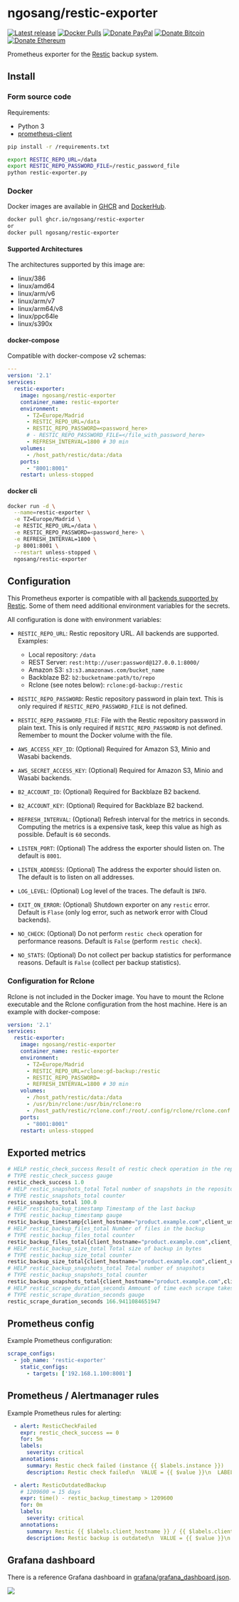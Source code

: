 # ngosang/restic-exporter

[![Latest release](https://img.shields.io/github/v/release/ngosang/restic-exporter)](https://github.com/ngosang/restic-exporter/releases)
[![Docker Pulls](https://img.shields.io/docker/pulls/ngosang/restic-exporter)](https://hub.docker.com/r/ngosang/restic-exporter/)
[![Donate PayPal](https://img.shields.io/badge/Donate-PayPal-yellow.svg)](https://www.paypal.com/paypalme/diegoheras0xff)
[![Donate Bitcoin](https://img.shields.io/badge/Donate-Bitcoin-f7931a.svg)](https://www.blockchain.com/btc/address/14EcPN47rWXkmFvjfohJx2rQxxoeBRJhej)
[![Donate Ethereum](https://img.shields.io/badge/Donate-Ethereum-8c8c8c.svg)](https://www.blockchain.com/eth/address/0x0D1549BbB00926BF3D92c1A8A58695e982f1BE2E)

Prometheus exporter for the [Restic](https://github.com/restic/restic) backup system.

## Install

### Form source code

Requirements:
 * Python 3
 * [prometheus-client](https://github.com/prometheus/client_python)

```bash
pip install -r /requirements.txt

export RESTIC_REPO_URL=/data
export RESTIC_REPO_PASSWORD_FILE=/restic_password_file
python restic-exporter.py
```

### Docker

Docker images are available in [GHCR](https://github.com/ngosang/restic-exporter/pkgs/container/restic-exporter) and [DockerHub](https://hub.docker.com/r/ngosang/restic-exporter).

```bash
docker pull ghcr.io/ngosang/restic-exporter
or
docker pull ngosang/restic-exporter
```

#### Supported Architectures

The architectures supported by this image are:

* linux/386
* linux/amd64
* linux/arm/v6
* linux/arm/v7
* linux/arm64/v8
* linux/ppc64le
* linux/s390x

#### docker-compose

Compatible with docker-compose v2 schemas:

```yaml
---
version: '2.1'
services:
  restic-exporter:
    image: ngosang/restic-exporter
    container_name: restic-exporter
    environment:
      - TZ=Europe/Madrid
      - RESTIC_REPO_URL=/data
      - RESTIC_REPO_PASSWORD=<password_here>
      # - RESTIC_REPO_PASSWORD_FILE=</file_with_password_here>
      - REFRESH_INTERVAL=1800 # 30 min
    volumes:
      - /host_path/restic/data:/data
    ports:
      - "8001:8001"
    restart: unless-stopped
```

#### docker cli

```bash
docker run -d \
  --name=restic-exporter \
  -e TZ=Europe/Madrid \
  -e RESTIC_REPO_URL=/data \
  -e RESTIC_REPO_PASSWORD=<password_here> \
  -e REFRESH_INTERVAL=1800 \
  -p 8001:8001 \
  --restart unless-stopped \
  ngosang/restic-exporter
```

## Configuration

This Prometheus exporter is compatible with all [backends supported by Restic](https://restic.readthedocs.io/en/latest/030_preparing_a_new_repo.html).
Some of them need additional environment variables for the secrets.

All configuration is done with environment variables:

- `RESTIC_REPO_URL`: Restic repository URL. All backends are supported. Examples:
  * Local repository: `/data`
  * REST Server: `rest:http://user:password@127.0.0.1:8000/`
  * Amazon S3: `s3:s3.amazonaws.com/bucket_name`
  * Backblaze B2: `b2:bucketname:path/to/repo`
  * Rclone (see notes below): `rclone:gd-backup:/restic`

- `RESTIC_REPO_PASSWORD`: Restic repository password in plain text. This is only
required if `RESTIC_REPO_PASSWORD_FILE` is not defined.
- `RESTIC_REPO_PASSWORD_FILE`: File with the Restic repository password in plain
text. This is only required if `RESTIC_REPO_PASSWORD` is not defined. Remember
to mount the Docker volume with the file.
- `AWS_ACCESS_KEY_ID`: (Optional) Required for Amazon S3, Minio and Wasabi
backends.
- `AWS_SECRET_ACCESS_KEY`: (Optional) Required for Amazon S3, Minio and Wasabi
backends.
- `B2_ACCOUNT_ID`: (Optional) Required for Backblaze B2 backend.
- `B2_ACCOUNT_KEY`: (Optional) Required for Backblaze B2 backend.
- `REFRESH_INTERVAL`: (Optional) Refresh interval for the metrics in seconds.
Computing the metrics is a expensive task, keep this value as high as possible.
Default is `60` seconds.
- `LISTEN_PORT`: (Optional) The address the exporter should listen on. The
default is `8001`.
- `LISTEN_ADDRESS`: (Optional) The address the exporter should listen on. The
default is to listen on all addresses.
- `LOG_LEVEL`: (Optional) Log level of the traces. The default is `INFO`.
- `EXIT_ON_ERROR`: (Optional) Shutdown exporter on any `restic` error. Default
is `Flase` (only log error, such as network error with Cloud backends).
- `NO_CHECK`: (Optional) Do not perform `restic check` operation for performance
reasons. Default is `False` (perform `restic check`).
- `NO_STATS`: (Optional) Do not collect per backup statistics for performance
reasons. Default is `False` (collect per backup statistics).

### Configuration for Rclone

Rclone is not included in the Docker image. You have to mount the Rclone executable and the Rclone configuration from the host machine. Here is an example with docker-compose:

```yaml
version: '2.1'
services:
  restic-exporter:
    image: ngosang/restic-exporter
    container_name: restic-exporter
    environment:
      - TZ=Europe/Madrid
      - RESTIC_REPO_URL=rclone:gd-backup:/restic
      - RESTIC_REPO_PASSWORD= 
      - REFRESH_INTERVAL=1800 # 30 min
    volumes:
      - /host_path/restic/data:/data
      - /usr/bin/rclone:/usr/bin/rclone:ro
      - /host_path/restic/rclone.conf:/root/.config/rclone/rclone.conf:ro
    ports:
      - "8001:8001"
    restart: unless-stopped
```

## Exported metrics

```python
# HELP restic_check_success Result of restic check operation in the repository
# TYPE restic_check_success gauge
restic_check_success 1.0
# HELP restic_snapshots_total Total number of snapshots in the repository
# TYPE restic_snapshots_total counter
restic_snapshots_total 100.0
# HELP restic_backup_timestamp Timestamp of the last backup
# TYPE restic_backup_timestamp gauge
restic_backup_timestamp{client_hostname="product.example.com",client_username="root",snapshot_hash="20795072cba0953bcdbe52e9cf9d75e5726042f5bbf2584bb2999372398ee835",snapshot_tag="mysql"} 1.666273638e+09
# HELP restic_backup_files_total Number of files in the backup
# TYPE restic_backup_files_total counter
restic_backup_files_total{client_hostname="product.example.com",client_username="root",snapshot_hash="20795072cba0953bcdbe52e9cf9d75e5726042f5bbf2584bb2999372398ee835",snapshot_tag="mysql"} 8.0
# HELP restic_backup_size_total Total size of backup in bytes
# TYPE restic_backup_size_total counter
restic_backup_size_total{client_hostname="product.example.com",client_username="root",snapshot_hash="20795072cba0953bcdbe52e9cf9d75e5726042f5bbf2584bb2999372398ee835",snapshot_tag="mysql"} 4.3309562e+07
# HELP restic_backup_snapshots_total Total number of snapshots
# TYPE restic_backup_snapshots_total counter
restic_backup_snapshots_total{client_hostname="product.example.com",client_username="root",snapshot_hash="20795072cba0953bcdbe52e9cf9d75e5726042f5bbf2584bb2999372398ee835",snapshot_tag="mysql"} 1.0
# HELP restic_scrape_duration_seconds Ammount of time each scrape takes
# TYPE restic_scrape_duration_seconds gauge
restic_scrape_duration_seconds 166.9411084651947
```

## Prometheus config

Example Prometheus configuration:

```yaml
scrape_configs:
  - job_name: 'restic-exporter'
    static_configs:
      - targets: ['192.168.1.100:8001']
```

## Prometheus / Alertmanager rules

Example Prometheus rules for alerting:

```yaml
  - alert: ResticCheckFailed
    expr: restic_check_success == 0
    for: 5m
    labels:
      severity: critical
    annotations:
      summary: Restic check failed (instance {{ $labels.instance }})
      description: Restic check failed\n  VALUE = {{ $value }}\n  LABELS = {{ $labels }}

  - alert: ResticOutdatedBackup
    # 1209600 = 15 days
    expr: time() - restic_backup_timestamp > 1209600
    for: 0m
    labels:
      severity: critical
    annotations:
      summary: Restic {{ $labels.client_hostname }} / {{ $labels.client_username }} backup is outdated
      description: Restic backup is outdated\n  VALUE = {{ $value }}\n  LABELS = {{ $labels }}
```

## Grafana dashboard

There is a reference Grafana dashboard in [grafana/grafana_dashboard.json](./grafana/grafana_dashboard.json).

![](./grafana/grafana_dashboard.png)

